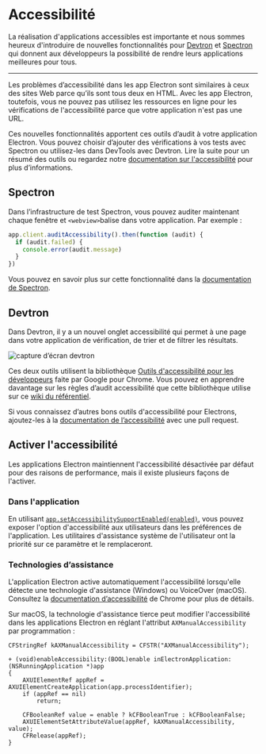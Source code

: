 # Accessibilité

La réalisation d'applications accessibles est importante et nous sommes heureux d'introduire de nouvelles fonctionnalités pour [Devtron](https://electron.atom.io/devtron) et [Spectron](https://electron.atom.io/spectron) qui donnent aux développeurs la possibilité de rendre leurs applications meilleures pour tous.

* * *

Les problèmes d’accessibilité dans les app Electron sont similaires à ceux des sites Web parce qu’ils sont tous deux en HTML. Avec les app Electron, toutefois, vous ne pouvez pas utilisez les ressources en ligne pour les vérifications de l'accessibilité parce que votre application n'est pas une URL.

Ces nouvelles fonctionnalités apportent ces outils d’audit à votre application Electron. Vous pouvez choisir d’ajouter des vérifications à vos tests avec Spectron ou utilisez-les dans DevTools avec Devtron. Lire la suite pour un résumé des outils ou regardez notre [documentation sur l'accessibilité](https://electronjs.org/docs/tutorial/accessibility) pour plus d’informations.

## Spectron

Dans l’infrastructure de test Spectron, vous pouvez auditer maintenant chaque fenêtre et `<webview>`balise dans votre application. Par exemple :

```javascript
app.client.auditAccessibility().then(function (audit) {
  if (audit.failed) {
    console.error(audit.message)
  }
})
```

Vous pouvez en savoir plus sur cette fonctionnalité dans la [documentation de Spectron](https://github.com/electron/spectron#accessibility-testing).

## Devtron

Dans Devtron, il y a un nouvel onglet accessibilité qui permet à une page dans votre application de vérification, de trier et de filtrer les résultats.

![capture d’écran devtron](https://cloud.githubusercontent.com/assets/1305617/17156618/9f9bcd72-533f-11e6-880d-389115f40a2a.png)

Ces deux outils utilisent la bibliothèque [Outils d'accessibilité pour les développeurs](https://github.com/GoogleChrome/accessibility-developer-tools) faite par Google pour Chrome. Vous pouvez en apprendre davantage sur les règles d’audit accessibilité que cette bibliothèque utilise sur ce [wiki du référentiel](https://github.com/GoogleChrome/accessibility-developer-tools/wiki/Audit-Rules).

Si vous connaissez d’autres bons outils d'accessibilité pour Electrons, ajoutez-les à la [documentation de l’accessibilité](https://electronjs.org/docs/tutorial/accessibility) avec une pull request.

## Activer l'accessibilité

Les applications Electron maintiennent l'accessibilité désactivée par défaut pour des raisons de performance, mais il existe plusieurs façons de l'activer.

### Dans l'application

En utilisant [`app.setAccessibilitySupportEnabled(enabled)`](https://electron.atom.io/docs/api/app.md#appsetaccessibilitysupportenabledenabled-macos-windows), vous pouvez exposer l'option d'accessibilité aux utilisateurs dans les préférences de l'application. Les utilitaires d'assistance système de l'utilisateur ont la priorité sur ce paramètre et le remplaceront.

### Technologies d’assistance

L'application Electron active automatiquement l'accessibilité lorsqu'elle détecte une technologie d'assistance (Windows) ou VoiceOver (macOS). Consultez la [documentation d’accessibilité](https://www.chromium.org/developers/design-documents/accessibility#TOC-How-Chrome-detects-the-presence-of-Assistive-Technology) de Chrome pour plus de détails.

Sur macOS, la technologie d'assistance tierce peut modifier l'accessibilité dans les applications Electron en réglant l'attribut `AXManualAccessibility` par programmation :

```objc
CFStringRef kAXManualAccessibility = CFSTR("AXManualAccessibility");

+ (void)enableAccessibility:(BOOL)enable inElectronApplication:(NSRunningApplication *)app
{
    AXUIElementRef appRef = AXUIElementCreateApplication(app.processIdentifier);
    if (appRef == nil)
        return;

    CFBooleanRef value = enable ? kCFBooleanTrue : kCFBooleanFalse;
    AXUIElementSetAttributeValue(appRef, kAXManualAccessibility, value);
    CFRelease(appRef);
}
```